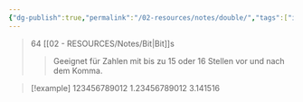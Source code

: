 ```yaml
---
{"dg-publish":true,"permalink":"/02-resources/notes/double/","tags":["informatik/code","speicher"],"noteIcon":"","updated":"2025-10-29T12:59:05.531+01:00"}
---
```


>64 [[02 - RESOURCES/Notes/Bit\|Bit]]s
>>Geeignet für Zahlen mit bis zu 15 oder 16 Stellen vor und nach dem Komma.


>[!example] 
>123456789012
>1.23456789012
>3.141516

